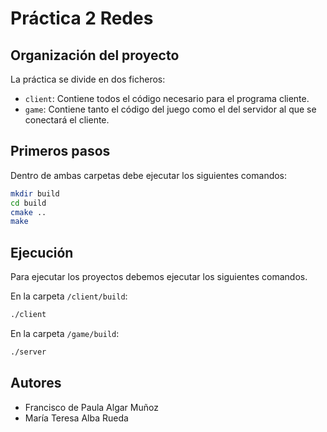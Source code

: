 # Práctica 2 Redes

## Organización del proyecto

La práctica se divide en dos ficheros:

* `client`: Contiene todos el código necesario para el programa cliente.
* `game`: Contiene tanto el código del juego como el del servidor al que se conectará el cliente.

## Primeros pasos

Dentro de ambas carpetas debe ejecutar los siguientes comandos:

```bash
mkdir build
cd build
cmake ..
make
```

## Ejecución

Para ejecutar los proyectos debemos ejecutar los siguientes comandos.

En la carpeta `/client/build`:
```bash
./client
```

En la carpeta `/game/build`:
```bash
./server
```

## Autores

* Francisco de Paula Algar Muñoz
* María Teresa Alba Rueda